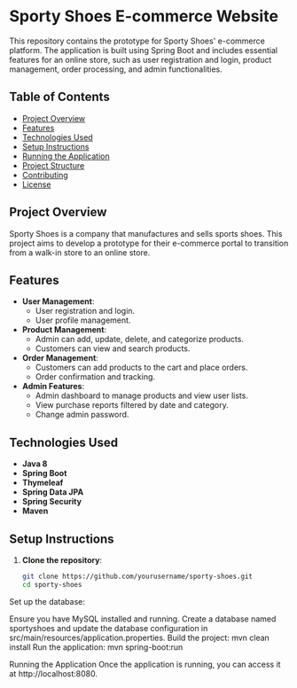 # Sporty Shoes E-commerce Website

This repository contains the prototype for Sporty Shoes' e-commerce platform. The application is built using Spring Boot and includes essential features for an online store, such as user registration and login, product management, order processing, and admin functionalities.

## Table of Contents
- [Project Overview](#project-overview)
- [Features](#features)
- [Technologies Used](#technologies-used)
- [Setup Instructions](#setup-instructions)
- [Running the Application](#running-the-application)
- [Project Structure](#project-structure)
- [Contributing](#contributing)
- [License](#license)

## Project Overview
Sporty Shoes is a company that manufactures and sells sports shoes. This project aims to develop a prototype for their e-commerce portal to transition from a walk-in store to an online store.

## Features
- **User Management**:
  - User registration and login.
  - User profile management.
- **Product Management**:
  - Admin can add, update, delete, and categorize products.
  - Customers can view and search products.
- **Order Management**:
  - Customers can add products to the cart and place orders.
  - Order confirmation and tracking.
- **Admin Features**:
  - Admin dashboard to manage products and view user lists.
  - View purchase reports filtered by date and category.
  - Change admin password.

## Technologies Used
- **Java 8**
- **Spring Boot**
- **Thymeleaf**
- **Spring Data JPA**
- **Spring Security**
- **Maven**

## Setup Instructions
1. **Clone the repository**:
   ```sh
   git clone https://github.com/yourusername/sporty-shoes.git
   cd sporty-shoes

Set up the database:

Ensure you have MySQL installed and running.
Create a database named sportyshoes and update the database configuration in src/main/resources/application.properties.
Build the project:
mvn clean install
Run the application:
mvn spring-boot:run

Running the Application
Once the application is running, you can access it at http://localhost:8080.

